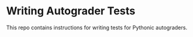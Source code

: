 # Writing Autograder Tests

This repo contains instructions for writing tests for Pythonic autograders.